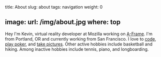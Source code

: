 title: About
slug: about
tags: navigation
weight: 0

image:
    url: /img/about.jpg
    where: top
---

Hey I'm Kevin, virtual reality developer at Mozilla working on
[A-Frame](https://aframe.io). I'm from Portland, OR and currently working from
San Francisco. I love to [code](https://github.com/ngokevin), [play
poker](http://ngokevin/com/blog/tags/poker), and [take
pictures](http://ngokevin.com/photography). Other active hobbies include
basketball and hiking. Among inactive hobbies include tennis, piano, and
longboarding.
